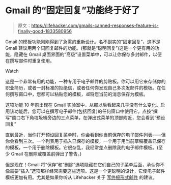 # Gmail 的“固定回复”功能终于好了

> 原文：<https://lifehacker.com/gmails-canned-responses-feature-is-finally-good-1833580956>

Gmail 的模板功能刚刚得到了急需的重新设计。名不副实的“固定回复”，这不是 Gmail 建议用两个词回复邮件的功能。(那就是“聪明回复”)这是一个更有用的功能，隐藏在 Gmail 桌面界面的“高级”设置菜单中，可以让你保存多封邮件，以便在撰写邮件时重复使用。

Watch

这是一个非常有用的功能，一种专用于电子邮件的剪贴板。你可以用它来存储你的职业简历，或者一封标准的拒绝信，或者任何你发现自己多次发邮件的模板。在任何撰写窗口中，您都可以粘贴您的模板，*或*将您当前的消息保存为模板。

这项功能 10 年前出现在 Gmail 实验室中，从那以后看起来几乎没有什么变化。启用该功能后，您可以在撰写电子邮件(包括回复)的任何窗口中使用它。点按“撰写”窗口右下角垃圾桶旁边的三点菜单，在弹出式菜单的顶部附近，您会看到“预设回复”

直到最近，当你打开预设回复菜单时，你会看到你当前保存的电子邮件列表——但你会看到三次。一个列表用于插入已保存的模板，一个用于用当前草稿覆盖已保存的模板，一个用于删除模板。它很杂乱，我经常差点删除我的电子邮件模板。(至少 Gmail 在删除或覆盖前弹出了警告。)

但是现在！Gmail 将“保存”和“删除”选项隐藏在它们自己的子菜单后面，承认你不像需要“插入”选项那样经常需要这些选项。这是一个更聪明的设计，它使电子邮件模板更加有用。尤其是如果你听从 Lifehacker 关于 [写终极形式邮件](https://lifehacker.com/how-to-write-the-ultimate-canned-email-1832879435) 的建议。